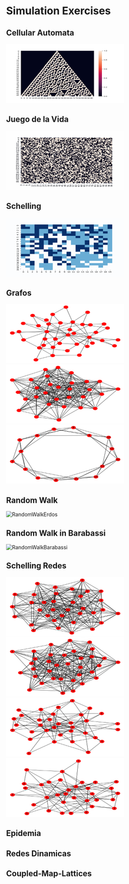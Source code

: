 # Simulation Exercises 

## Cellular Automata

<p align="left">
  <img alt="Cellular Automata" src="https://raw.githubusercontent.com/acastellanos95/SimulationLects/master/CA.png" height="160" width="320">
</p>

## Juego de la Vida

<p align="left">
  <img alt="Juego de la Vida" src="https://raw.githubusercontent.com/acastellanos95/SimulationLects/master/Game_of_life.gif" height="160" width="320">
</p>

## Schelling

<p align="left">
  <img alt="Schelling" src="https://raw.githubusercontent.com/acastellanos95/SimulationLects/master/Schelling.gif" height="160" width="320">
</p>

## Grafos

<p>
  <img alt="Barabassi" src="https://raw.githubusercontent.com/acastellanos95/SimulationLects/master/Barabassi.png" height="160" width="320">
  <img alt="ErdosRenyi" src="https://raw.githubusercontent.com/acastellanos95/SimulationLects/master/ErdosRenyi.png" height="160" width="320">
  <img alt="Mundo Pequeño" src="https://raw.githubusercontent.com/acastellanos95/SimulationLects/master/MundoPequeno.png" height="160" width="320">
</p>

## Random Walk

<p align="left">
  <img alt="RandomWalkErdos" src="https://github.com/acastellanos95/SimulationLects/blob/master/RandomWalk.gif?raw=true" height="160" width="320">
</p>

## Random Walk in Barabassi

<p align="left">
  <img alt="RandomWalkBarabassi" src="https://github.com/acastellanos95/SimulationLects/blob/master/RandomWalkBarabassi.gif?raw=true" height="160" width="320">
</p>

## Schelling Redes

<p>
  <img alt="Erdos al inicio" src="https://raw.githubusercontent.com/acastellanos95/SimulationLects/master/Figure_1erdos.png" height="160" width="320">
  <img alt="Erdos al final" src="https://raw.githubusercontent.com/acastellanos95/SimulationLects/master/Figure_2erdos.png" height="160" width="320">
  <img alt="Barabassi al principio" src="https://raw.githubusercontent.com/acastellanos95/SimulationLects/master/Figure_1barabassi.png" height="160" width="320">
    <img alt="Barabassi al final" src="https://raw.githubusercontent.com/acastellanos95/SimulationLects/master/Figure_2barabassi.png" height="160" width="320">
</p>

## Epidemia

## Redes Dinamicas

## Coupled-Map-Lattices
